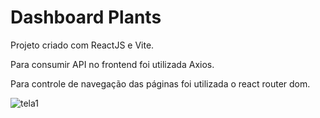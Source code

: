# Dashboard Plants
Projeto criado com ReactJS e Vite.

Para consumir API no frontend foi utilizada Axios.

Para controle de navegação das páginas foi utilizada o react router dom.


![tela1](https://user-images.githubusercontent.com/82118386/187218191-fdf89cca-e5de-4297-a8f2-d33d26129de8.png)

